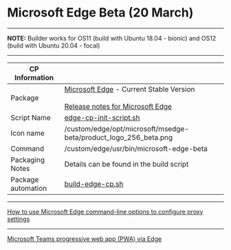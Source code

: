 # Microsoft Edge Beta (20 March)

-----

**NOTE:** Builder works for OS11 (build with Ubuntu 18.04 - bionic) and OS12 (build with Ubuntu 20.04 - focal)

-----

|  CP Information |            |
|-----------------|------------|
| Package | [Microsoft Edge](https://www.microsoftedgeinsider.com/en-us/download?platform=linux-deb) - Current Stable Version <br /><br /> [Release notes for Microsoft Edge](https://docs.microsoft.com/en-us/deployedge/microsoft-edge-relnote-beta-channel) |
| Script Name | [edge-cp-init-script.sh](build/edge-cp-init-script.sh) |
| Icon name | /custom/edge/opt/microsoft/msedge-beta/product_logo_256_beta.png |
| Command | /custom/edge/usr/bin/microsoft-edge-beta |
| Packaging Notes | Details can be found in the build script |
| Package automation | [build-edge-cp.sh](build/build-edge-cp.sh) |

---------

[How to use Microsoft Edge command-line options to configure proxy settings](https://docs.microsoft.com/en-us/deployedge/edge-learnmore-cmdline-options-proxy-settings)

---------

[Microsoft Teams progressive web app (PWA) via Edge](https://igel-community.github.io/IGEL-Docs-v02/Docs/HOWTO-Microsoft-Teams-Optimization)
